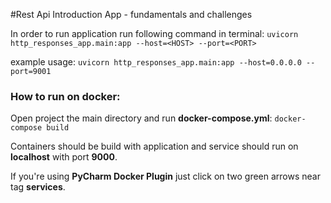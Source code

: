 #Rest Api Introduction App - fundamentals and challenges 

In order to run application run following command in terminal:
`uvicorn http_responses_app.main:app --host=<HOST> --port=<PORT>`

example usage:
`uvicorn http_responses_app.main:app --host=0.0.0.0 --port=9001`

### How to run on docker:
Open project the main directory and run **docker-compose.yml**:
`docker-compose build`

Containers should be build with application and service should run on **localhost**  with port **9000**. 

If you're using **PyCharm Docker Plugin** just click on two green arrows near tag **services**.